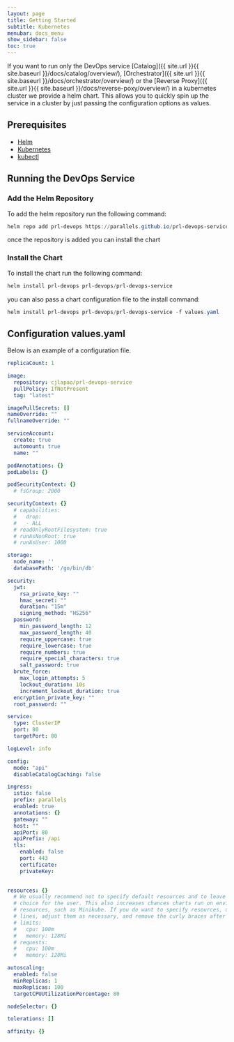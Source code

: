 ```yaml
---
layout: page
title: Getting Started
subtitle: Kubernetes
menubar: docs_menu
show_sidebar: false
toc: true
---
```


If you want to run only the DevOps service [Catalog]({{ site.url }}{{ site.baseurl }}/docs/catalog/overview/), [Orchestrator]({{ site.url }}{{ site.baseurl }}/docs/orchestrator/overview/) or the [Reverse Proxy]({{ site.url }}{{ site.baseurl }}/docs/reverse-poxy/overview/) in a kubernetes cluster we provide a helm chart. This allows you to quickly spin up the service in a cluster by just passing the configuration options as values.

## Prerequisites

- [Helm](https://helm.sh/)
- [Kubernetes](https://kubernetes.io/)
- [kubectl](https://kubernetes.io/docs/tasks/tools/install-kubectl/)

## Running the DevOps Service

### Add the Helm Repository

To add the helm repository run the following command:

```powershell
helm repo add prl-devops https://parallels.github.io/prl-devops-service/charts
```

once the repository is added you can install the chart

### Install the Chart

To install the chart run the following command:

```powershell
helm install prl-devops prl-devops/prl-devops-service
```

you can also pass a chart configuration file to the install command:

```powershell
helm install prl-devops prl-devops/prl-devops-service -f values.yaml
```

## Configuration values.yaml

Below is an example of a configuration file.

```yaml
replicaCount: 1

image:
  repository: cjlapao/prl-devops-service
  pullPolicy: IfNotPresent
  tag: "latest"

imagePullSecrets: []
nameOverride: ""
fullnameOverride: ""

serviceAccount:
  create: true
  automount: true
  name: ""

podAnnotations: {}
podLabels: {}

podSecurityContext: {}
  # fsGroup: 2000

securityContext: {}
  # capabilities:
  #   drop:
  #   - ALL
  # readOnlyRootFilesystem: true
  # runAsNonRoot: true
  # runAsUser: 1000

storage:
  node_name: ''
  databasePath: '/go/bin/db'

security:
  jwt:
    rsa_private_key: ""
    hmac_secret: ""
    duration: "15m"
    signing_method: "HS256"
  password:
    min_password_length: 12
    max_password_length: 40
    require_uppercase: true
    require_lowercase: true
    require_numbers: true
    require_special_characters: true
    salt_password: true
  brute_force:
    max_login_attempts: 5
    lockout_duration: 10s
    increment_lockout_duration: true
  encryption_private_key: ""
  root_password: ""

service:
  type: ClusterIP
  port: 80
  targetPort: 80

logLevel: info

config:
  mode: "api"
  disableCatalogCaching: false

ingress:
  istio: false
  prefix: parallels
  enabled: true
  annotations: {}
  gateway: ""
  host: ""
  apiPort: 80
  apiPrefix: /api
  tls:
    enabled: false
    port: 443
    certificate:
    privateKey:
    

resources: {}
  # We usually recommend not to specify default resources and to leave this as a conscious
  # choice for the user. This also increases chances charts run on environments with little
  # resources, such as Minikube. If you do want to specify resources, uncomment the following
  # lines, adjust them as necessary, and remove the curly braces after 'resources:'.
  # limits:
  #   cpu: 100m
  #   memory: 128Mi
  # requests:
  #   cpu: 100m
  #   memory: 128Mi

autoscaling:
  enabled: false
  minReplicas: 1
  maxReplicas: 100
  targetCPUUtilizationPercentage: 80

nodeSelector: {}

tolerations: []

affinity: {}
```
